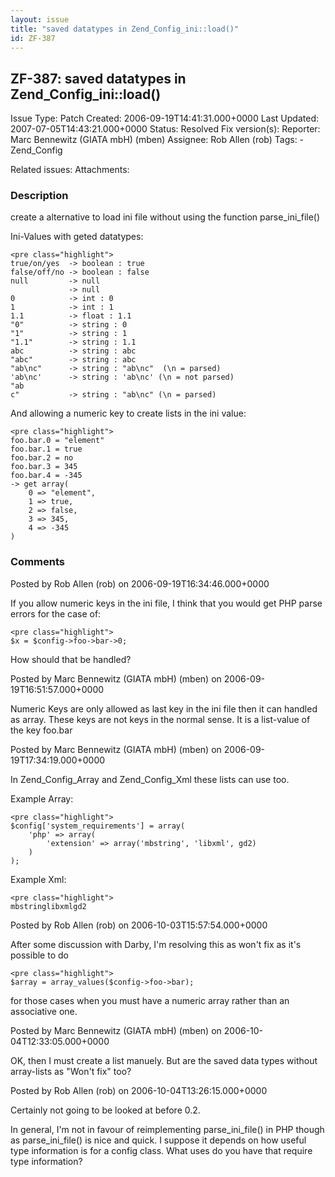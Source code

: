 ```yaml
---
layout: issue
title: "saved datatypes in Zend_Config_ini::load()"
id: ZF-387
---
```


ZF-387: saved datatypes in Zend\_Config\_ini::load()
----------------------------------------------------

 Issue Type: Patch Created: 2006-09-19T14:41:31.000+0000 Last Updated: 2007-07-05T14:43:21.000+0000 Status: Resolved Fix version(s): 
 Reporter:  Marc Bennewitz (GIATA mbH) (mben)  Assignee:  Rob Allen (rob)  Tags: - Zend\_Config
 
 Related issues: 
 Attachments: 
### Description

create a alternative to load ini file without using the function parse\_ini\_file()

Ini-Values with geted datatypes:

 
    <pre class="highlight">
    true/on/yes  -> boolean : true
    false/off/no -> boolean : false
    null         -> null
                 -> null
    0            -> int : 0
    1            -> int : 1
    1.1          -> float : 1.1
    "0"          -> string : 0
    "1"          -> string : 1
    "1.1"        -> string : 1.1
    abc          -> string : abc
    "abc"        -> string : abc
    "ab\nc"      -> string : "ab\nc"  (\n = parsed)
    'ab\nc'      -> string : 'ab\nc' (\n = not parsed)
    "ab
    c"           -> string : "ab\nc" (\n = parsed)


And allowing a numeric key to create lists in the ini value:

 
    <pre class="highlight">
    foo.bar.0 = "element"
    foo.bar.1 = true
    foo.bar.2 = no
    foo.bar.3 = 345
    foo.bar.4 = -345
    -> get array(
        0 => "element",
        1 => true,
        2 => false,
        3 => 345,
        4 => -345
    )


 

 

### Comments

Posted by Rob Allen (rob) on 2006-09-19T16:34:46.000+0000

If you allow numeric keys in the ini file, I think that you would get PHP parse errors for the case of:

 
    <pre class="highlight">
    $x = $config->foo->bar->0;


How should that be handled?

 

 

Posted by Marc Bennewitz (GIATA mbH) (mben) on 2006-09-19T16:51:57.000+0000

Numeric Keys are only allowed as last key in the ini file then it can handled as array. These keys are not keys in the normal sense. It is a list-value of the key foo.bar

 

 

Posted by Marc Bennewitz (GIATA mbH) (mben) on 2006-09-19T17:34:19.000+0000

In Zend\_Config\_Array and Zend\_Config\_Xml these lists can use too.

Example Array:

 
    <pre class="highlight">
    $config['system_requirements'] = array(
        'php' => array(
            'extension' => array('mbstring', 'libxml', gd2)
        )
    );


Example Xml:

 
    <pre class="highlight">
    mbstringlibxmlgd2

 

 

Posted by Rob Allen (rob) on 2006-10-03T15:57:54.000+0000

After some discussion with Darby, I'm resolving this as won't fix as it's possible to do

 
    <pre class="highlight">
    $array = array_values($config->foo->bar);


for those cases when you must have a numeric array rather than an associative one.

 

 

Posted by Marc Bennewitz (GIATA mbH) (mben) on 2006-10-04T12:33:05.000+0000

OK, then I must create a list manuely. But are the saved data types without array-lists as "Won't fix" too?

 

 

Posted by Rob Allen (rob) on 2006-10-04T13:26:15.000+0000

Certainly not going to be looked at before 0.2.

In general, I'm not in favour of reimplementing parse\_ini\_file() in PHP though as parse\_ini\_file() is nice and quick. I suppose it depends on how useful type information is for a config class. What uses do you have that require type information?

 

 